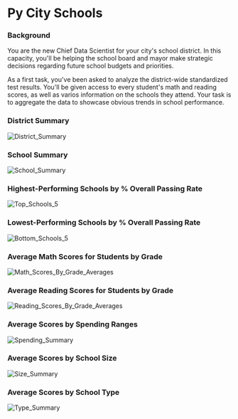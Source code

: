 # Py City Schools

### Background

You are the new Chief Data Scientist for your city's school district. In this capacity, you'll be helping the school board and mayor make strategic decisions regarding future school budgets and priorities.

As a first task, you've been asked to analyze the district-wide standardized test results. You'll be given access to every student's math and reading scores, as well as varios information on the schools they attend. Your task is to aggregate the data to showcase obvious trends in school performance.

### District Summary
![District_Summary](https://user-images.githubusercontent.com/120594187/214722037-8ce1f701-5186-4c7c-9159-4d47a9484978.jpg)

### School Summary
![School_Summary](https://user-images.githubusercontent.com/120594187/214722122-d157f7ed-30fc-466f-ac66-bdd6605dba0d.jpg)

### Highest-Performing Schools by % Overall Passing Rate
![Top_Schools_5](https://user-images.githubusercontent.com/120594187/214722247-2edc567f-e601-4d61-acde-af62b87fae9a.jpg)

### Lowest-Performing Schools by % Overall Passing Rate
![Bottom_Schools_5](https://user-images.githubusercontent.com/120594187/214722308-fcf1c942-e633-4a4b-ace4-bbd6b9f40e63.jpg)

### Average Math Scores for Students by Grade
![Math_Scores_By_Grade_Averages](https://user-images.githubusercontent.com/120594187/214722366-369efed4-6900-49c1-8724-ef012c698d2b.jpg)

### Average Reading Scores for Students by Grade
![Reading_Scores_By_Grade_Averages](https://user-images.githubusercontent.com/120594187/214722398-8eef5f0a-4a0f-455f-baf1-50ccf2378a2a.jpg)

### Average Scores by Spending Ranges
![Spending_Summary](https://user-images.githubusercontent.com/120594187/214722765-da6aa84e-d48c-4f81-81dc-23a74010ed1c.jpg)

### Average Scores by School Size
![Size_Summary](https://user-images.githubusercontent.com/120594187/214723005-e03df8af-bf78-49f4-91db-94ed4093be30.jpg)

### Average Scores by School Type
![Type_Summary](https://user-images.githubusercontent.com/120594187/214723053-3508d05b-f1f2-4d56-a867-9c55d23e2034.jpg)
